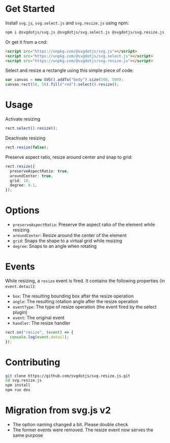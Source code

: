 # Get Started

Install `svg.js`, `svg.select.js` and `svg.resize.js` using npm:

```bash
npm i @svgdotjs/svg.js @svgdotjs/svg.select.js @svgdotjs/svg.resize.js
```

Or get it from a cnd:

```html
<script src="https://unpkg.com/@svgdotjs/svg.js"></script>
<script src="https://unpkg.com/@svgdotjs/svg.select.js"></script>
<script src="https://unpkg.com/@svgdotjs/svg.resize.js"></script>
```

Select and resize a rectangle using this simple piece of code:

```ts
var canvas = new SVG().addTo("body").size(500, 500);
canvas.rect(50, 50).fill("red").select().resize();
```

# Usage

Activate resizing

```ts
rect.select().resize();
```

Deactivate resizing

```ts
rect.resize(false);
```

Preserve aspect ratio, resize around center and snap to grid:

```ts
rect.resize({
  preserveAspectRatio: true,
  aroundCenter: true,
  grid: 10,
  degree: 0.1,
});
```

# Options

- `preserveAspectRatio`: Preserve the aspect ratio of the element while resizing
- `aroundCenter`: Resize around the center of the element
- `grid`: Snaps the shape to a virtual grid while resizing
- `degree`: Snaps to an angle when rotating

# Events

While resizing, a `resize` event is fired. It contains the following properties (in `event.detail`):

- `box`: The resulting bounding box after the resize operation
- `angle`: The resulting rotation angle after the resize operation
- `eventType`: The type of resize operation (the event fired by the select plugin)
- `event`: The original event
- `handler`: The resize handler

```ts
rect.on("resize", (event) => {
  console.log(event.detail);
});
```

# Contributing

```bash
git clone https://github.com/svgdotjs/svg.resize.js.git
cd svg.resize.js
npm install
npm run dev
```

# Migration from svg.js v2

- The option naming changed a bit. Please double check
- The former events were removed. The resize event now serves the same purpose
